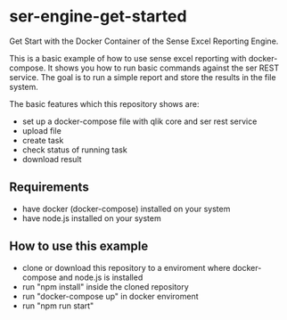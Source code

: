 # ser-engine-get-started
Get Start with the Docker Container of the Sense Excel Reporting Engine.

This is a basic example of how to use sense excel reporting with docker-compose. It shows you how to run basic commands against the ser REST service. The goal is to run a simple report and store the results in the file system.

The basic features which this repository shows are:
- set up a docker-compose file with qlik core and ser rest service 
- upload file
- create task
- check status of running task
- download result


## Requirements
- have docker (docker-compose) installed on your system
- have node.js installed on your system


## How to use this example
- clone or download this repository to a enviroment where docker-compose and node.js is installed
- run "npm install" inside the cloned repository
- run "docker-compose up" in docker enviroment
- run "npm run start"
